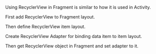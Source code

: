 Using RecyclerView in Fragment is similar to how it is used in Activity.

First add RecyclerView to Fragment layout.

Then define RecyclerView item layout.

Create RecyclerView Adapter for binding data item to item layout.

Then get RecyclerView object in Fragment and set adapter to it.